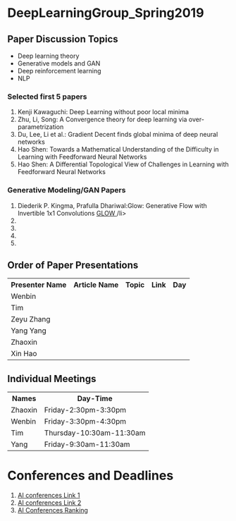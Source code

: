 # DeepLearningGroup_Spring2019
<H2>Paper Discussion Topics</H2>
 <ul>
    <li>Deep learning theory</li>
    <li>Generative models and GAN</li>
    <li>Deep reinforcement learning</li>
    <li>NLP</li>
  </ul>
  
 
  <H3>Selected first 5 papers</H3>
   <ol>
    <li>Kenji Kawaguchi: Deep Learning without poor local minima</li>
    <li>Zhu, Li, Song: A Convergence theory for deep learning via over-parametrization </li>
    <li> Du, Lee, Li et al.: Gradient Decent finds global minima of deep neural networks</li>
    <li>Hao Shen: Towards a Mathematical Understanding of the Difficulty in Learning with Feedforward Neural Networks</li>
 <li>Hao Shen: A Differential Topological View of Challenges in Learning with Feedforward Neural Networks</li>
  </ol>
  
  <H3>Generative Modeling/GAN Papers</H3>
   <ol>
    <li>Diederik P. Kingma, Prafulla Dhariwal:Glow: Generative Flow with Invertible 1x1 Convolutions <a href = "https://arxiv.org/abs/1807.03039"> GLOW </a>/li>
    <li> </li>
    <li></li>
    <li></li>
 <li></li>
  </ol>

<H2>Order of Paper Presentations</H2>
<table style="width:100%">
  <tr>
    <th>Presenter Name</th>
    <th>Article Name</th>
    <th>Topic</th>
    <th>Link</th>
    <th>Day</th>
  </tr>

  <tr>
    <td>Wenbin</td>
    <td></td>
    <td></td>
    <td></td>
    <td></td>
  </tr>

  <tr>
    <td>Tim</td>
    <td></td>
    <td></td>
    <td></td>
    <td></td>
  </tr>
  
  

  <tr>
    <td>Zeyu Zhang</td>
    <td></td>
    <td></td>
    <td></td>
    <td></td>
  </tr>

  <tr>
    <td>Yang Yang</td>
    <td></td>
    <td></td>
    <td></td>
    <td></td>
  </tr>

  <tr>
    <td>Zhaoxin</td>
    <td></td>
    <td></td>
    <td></td>
    <td></td>
  </tr>

  <tr>
    <td>Xin Hao</td>
    <td></td>
    <td></td>
    <td></td>
    <td></td>
  </tr>
</table>


<H2>Individual Meetings</H2>
<table style="width:100%">
  <tr>
     <th>Names</th>
     <th>Day-Time</th>
  </tr>
  <tr>
      <td>Zhaoxin</td>
      <td>Friday-2:30pm-3:30pm</td>
  </tr>
     <tr>
      <td>Wenbin </td>
      <td>Friday-3:30pm-4:30pm</td>
    </tr>
    <tr>
      <td>Tim </td>
      <td>Thursday-10:30am-11:30am</td>
    </tr>
    <tr>
      <td>Yang</td>
      <td>Friday-9:30am-11:30am</td>
</table>


<H1> Conferences and Deadlines </H1>
<ol>
    <li>  <a href = "https://jackietseng.github.io/conference_call_for_paper/conferences.html"> AI conferences Link 1 </a></li>
    <li>  <a href = "http://www.guide2research.com/topconf/machine-learning"> AI conferences Link 2</a></li>
    <li> <a href = "http://www.cs.jhu.edu/%7Etaochen/SoC_Conference_Ranking.html?from=singlemessage"> AI Conferences Ranking</a></li>
</ol>
